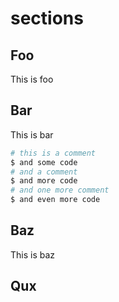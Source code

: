 # sections 

## Foo
This is foo

## Bar
This is bar

```sh
# this is a comment
$ and some code
# and a comment
$ and more code
# and one more comment
$ and even more code
```

## Baz
This is baz

## Qux
